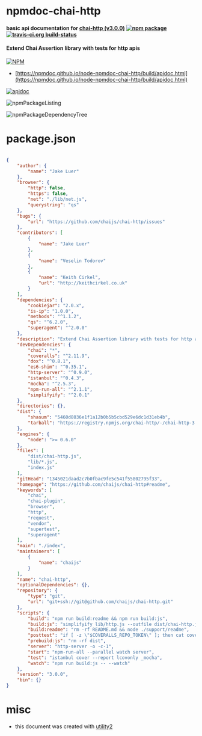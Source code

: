 # npmdoc-chai-http

#### basic api documentation for  [chai-http (v3.0.0)](https://github.com/chaijs/chai-http#readme)  [![npm package](https://img.shields.io/npm/v/npmdoc-chai-http.svg?style=flat-square)](https://www.npmjs.org/package/npmdoc-chai-http) [![travis-ci.org build-status](https://api.travis-ci.org/npmdoc/node-npmdoc-chai-http.svg)](https://travis-ci.org/npmdoc/node-npmdoc-chai-http)

#### Extend Chai Assertion library with tests for http apis

[![NPM](https://nodei.co/npm/chai-http.png?downloads=true&downloadRank=true&stars=true)](https://www.npmjs.com/package/chai-http)

- [https://npmdoc.github.io/node-npmdoc-chai-http/build/apidoc.html](https://npmdoc.github.io/node-npmdoc-chai-http/build/apidoc.html)

[![apidoc](https://npmdoc.github.io/node-npmdoc-chai-http/build/screenCapture.buildCi.browser.%252Ftmp%252Fbuild%252Fapidoc.html.png)](https://npmdoc.github.io/node-npmdoc-chai-http/build/apidoc.html)

![npmPackageListing](https://npmdoc.github.io/node-npmdoc-chai-http/build/screenCapture.npmPackageListing.svg)

![npmPackageDependencyTree](https://npmdoc.github.io/node-npmdoc-chai-http/build/screenCapture.npmPackageDependencyTree.svg)



# package.json

```json

{
    "author": {
        "name": "Jake Luer"
    },
    "browser": {
        "http": false,
        "https": false,
        "net": "./lib/net.js",
        "querystring": "qs"
    },
    "bugs": {
        "url": "https://github.com/chaijs/chai-http/issues"
    },
    "contributors": [
        {
            "name": "Jake Luer"
        },
        {
            "name": "Veselin Todorov"
        },
        {
            "name": "Keith Cirkel",
            "url": "http://keithcirkel.co.uk"
        }
    ],
    "dependencies": {
        "cookiejar": "2.0.x",
        "is-ip": "1.0.0",
        "methods": "^1.1.2",
        "qs": "^6.2.0",
        "superagent": "^2.0.0"
    },
    "description": "Extend Chai Assertion library with tests for http apis",
    "devDependencies": {
        "chai": "*",
        "coveralls": "^2.11.9",
        "dox": "^0.8.1",
        "es6-shim": "^0.35.1",
        "http-server": "^0.9.0",
        "istanbul": "^0.4.3",
        "mocha": "^2.5.3",
        "npm-run-all": "^2.1.1",
        "simplifyify": "^2.0.1"
    },
    "directories": {},
    "dist": {
        "shasum": "5460d8036e1f1a12b0b5b5cbd529e6dc1d31eb4b",
        "tarball": "https://registry.npmjs.org/chai-http/-/chai-http-3.0.0.tgz"
    },
    "engines": {
        "node": ">= 0.6.0"
    },
    "files": [
        "dist/chai-http.js",
        "lib/*.js",
        "index.js"
    ],
    "gitHead": "1345021daad2c7b0fbac9fe5c541f55802795f33",
    "homepage": "https://github.com/chaijs/chai-http#readme",
    "keywords": [
        "chai",
        "chai-plugin",
        "browser",
        "http",
        "request",
        "vendor",
        "supertest",
        "superagent"
    ],
    "main": "./index",
    "maintainers": [
        {
            "name": "chaijs"
        }
    ],
    "name": "chai-http",
    "optionalDependencies": {},
    "repository": {
        "type": "git",
        "url": "git+ssh://git@github.com/chaijs/chai-http.git"
    },
    "scripts": {
        "build": "npm run build:readme && npm run build:js",
        "build:js": "simplifyify lib/http.js --outfile dist/chai-http.js --bundle --minify --debug --standalone chaiHttp",
        "build:readme": "rm -rf README.md && node ./support/readme",
        "posttest": "if [ -z \"$COVERALLS_REPO_TOKEN\" ]; then cat coverage/lcov.info | coveralls; fi",
        "prebuild:js": "rm -rf dist",
        "server": "http-server -o -c-1",
        "start": "npm-run-all --parallel watch server",
        "test": "istanbul cover --report lcovonly _mocha",
        "watch": "npm run build:js -- --watch"
    },
    "version": "3.0.0",
    "bin": {}
}
```



# misc
- this document was created with [utility2](https://github.com/kaizhu256/node-utility2)

